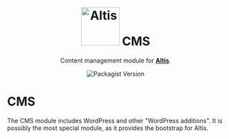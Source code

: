 <h1 align="center"><img src="https://make.hmn.md/altis/Altis-logo.svg" width="89" alt="Altis" /> CMS</h1>

<p align="center">Content management module for <strong><a href="https://altis-dxp.com/">Altis</a></strong>.</p>

<p align="center"><img alt="Packagist Version" src="https://img.shields.io/packagist/v/altis/cms.svg"></p>

# CMS

The CMS module includes WordPress and other "WordPress additions". It is possibly the most special module, as it provides the bootstrap for Altis.
